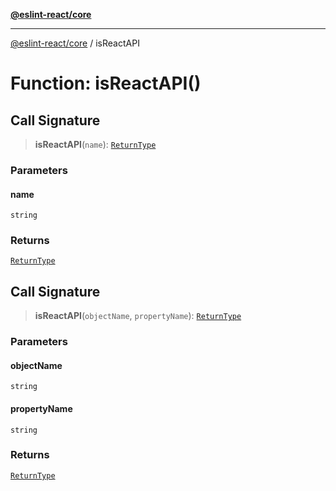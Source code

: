[**@eslint-react/core**](../README.md)

***

[@eslint-react/core](../README.md) / isReactAPI

# Function: isReactAPI()

## Call Signature

> **isReactAPI**(`name`): [`ReturnType`](../namespaces/isFromReact/type-aliases/ReturnType.md)

### Parameters

#### name

`string`

### Returns

[`ReturnType`](../namespaces/isFromReact/type-aliases/ReturnType.md)

## Call Signature

> **isReactAPI**(`objectName`, `propertyName`): [`ReturnType`](../namespaces/isFromReact/type-aliases/ReturnType.md)

### Parameters

#### objectName

`string`

#### propertyName

`string`

### Returns

[`ReturnType`](../namespaces/isFromReact/type-aliases/ReturnType.md)
